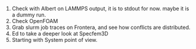 1. Check with Albert on LAMMPS output, it is to stdout for now. maybe it is a dummy run.
2. Check OpenFOAM
3. Grab slurm job traces on Frontera, and see how conflicts are distributed.
4. Ed to take a deeper look at Specfem3D
5. Starting with System point of view. 
